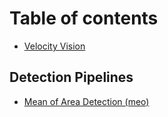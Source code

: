 # Table of contents

* [Velocity Vision](README.md)

## Detection Pipelines

* [Mean of Area Detection (meo)](detection-pipelines/mean-of-area-detection-meo.md)
